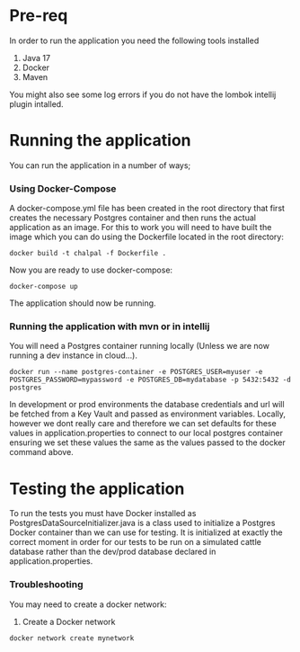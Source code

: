 
# Pre-req
In order to run the application you need the following tools installed

1) Java 17
2) Docker
3) Maven

You might also see some log errors if you do not have the lombok intellij plugin intalled.

# Running the application

You can run the application in a number of ways;

### Using Docker-Compose

A docker-compose.yml file has been created in the root directory that first creates the necessary Postgres container and then runs the actual application as an image. 
For this to work you will need to have built the image which you can do using the Dockerfile located in the root directory:

```
docker build -t chalpal -f Dockerfile .
```

Now you are ready to use docker-compose:

```
docker-compose up
```

The application should now be running.

### Running the application with mvn or in intellij

You will need a Postgres container running locally (Unless we are now running a dev instance in cloud...).


```
docker run --name postgres-container -e POSTGRES_USER=myuser -e POSTGRES_PASSWORD=mypassword -e POSTGRES_DB=mydatabase -p 5432:5432 -d postgres
```

In development or prod environments the database credentials and url will be fetched from a Key Vault and passed as environment variables. Locally, however we dont really care and therefore we can set defaults for these values in application.properties to connect to our local postgres container ensuring we set these values the same as the values passed to the docker command above. 


# Testing the application

To run the tests you must have Docker installed as PostgresDataSourceInitializer.java is a class used to initialize a Postgres Docker container than we can use for testing. It is initialized at exactly the correct moment in order for our tests to be run on a simulated cattle database rather than the dev/prod database declared in application.properties.

### Troubleshooting

You may need to create a docker network:
1) Create a Docker network
```
docker network create mynetwork
```
